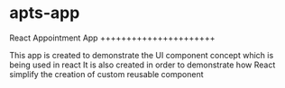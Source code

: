 # apts-app
React Appointment App
++++++++++++++++++++++

This app is created to demonstrate the UI component concept which is being used in react
It is also created in order to demonstrate how React simplify the creation of custom reusable
component
